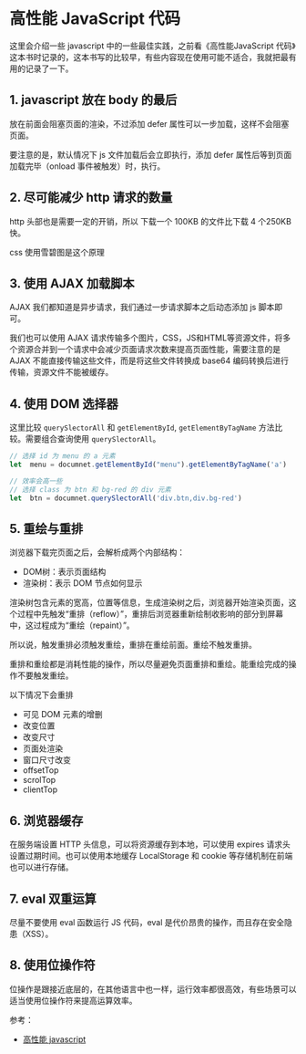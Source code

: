 # 高性能 JavaScript 代码

这里会介绍一些 javascript 中的一些最佳实践，之前看《高性能JavaScript 代码》这本书时记录的，这本书写的比较早，有些内容现在使用可能不适合，我就把最有用的记录了一下。

## 1. javascript 放在 body 的最后

放在前面会阻塞页面的渲染，不过添加 defer 属性可以一步加载，这样不会阻塞页面。

要注意的是，默认情况下 js 文件加载后会立即执行，添加 defer 属性后等到页面加载完毕（onload 事件被触发）时，执行。

## 2. 尽可能减少 http 请求的数量

http 头部也是需要一定的开销，所以 下载一个 100KB 的文件比下载 4 个250KB 快。

css 使用雪碧图是这个原理

## 3. 使用 AJAX 加载脚本

AJAX 我们都知道是异步请求，我们通过一步请求脚本之后动态添加 js 脚本即可。

我们也可以使用 AJAX 请求传输多个图片，CSS，JS和HTML等资源文件，将多个资源合并到一个请求中会减少页面请求次数来提高页面性能，需要注意的是 AJAX 不能直接传输这些文件，而是将这些文件转换成 base64 编码转换后进行传输，资源文件不能被缓存。

## 4. 使用 DOM 选择器

这里比较 `querySlectorAll` 和 `getElementById`, `getElementByTagName` 方法比较。需要组合查询使用 `querySlectorAll`。

```js
// 选择 id 为 menu 的 a 元素
let  menu = documnet.getElementById("menu").getElementByTagName('a')

// 效率会高一些
// 选择 class 为 btn 和 bg-red 的 div 元素
let  btn = documnet.querySlectorAll('div.btn,div.bg-red')
```

## 5. 重绘与重排

浏览器下载完页面之后，会解析成两个内部结构：

- DOM树：表示页面结构
- 渲染树：表示 DOM 节点如何显示

渲染树包含元素的宽高，位置等信息，生成渲染树之后，浏览器开始渲染页面，这个过程中先触发“重排（reflow）”，重排后浏览器重新绘制收影响的部分到屏幕中，这过程成为“重绘（repaint）”。

所以说，触发重排必须触发重绘，重排在重绘前面。重绘不触发重排。

重排和重绘都是消耗性能的操作，所以尽量避免页面重排和重绘。能重绘完成的操作不要触发重绘。

以下情况下会重排

- 可见 DOM 元素的增删
- 改变位置
- 改变尺寸
- 页面处渲染
- 窗口尺寸改变
- offsetTop
- scrolTop
- clientTop

## 6. 浏览器缓存

在服务端设置 HTTP 头信息，可以将资源缓存到本地，可以使用 expires 请求头设置过期时间。也可以使用本地缓存 LocalStorage 和 cookie 等存储机制在前端也可以进行存储。

## 7. eval 双重运算

尽量不要使用 eval 函数运行 JS 代码，eval 是代价昂贵的操作，而且存在安全隐患（XSS）。

## 8. 使用位操作符

位操作是跟接近底层的，在其他语言中也一样，运行效率都很高效，有些场景可以适当使用位操作符来提高运算效率。

参考：

- [高性能 javascript](https://book.douban.com/subject/5362856/)

 
 <comment-comment/> 
 